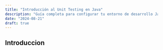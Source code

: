 ```yaml
---
title: "Introducción al Unit Testing en Java"
description: "Guía completa para configurar tu entorno de desarrollo Java. Desde la instalación del JDK hasta la creación de proyectos avanzados, aquí encontrarás todo lo que necesitas para comenzar a programar en Java."
date: "2024-08-21"
draft: true
---
```

## Introduccion